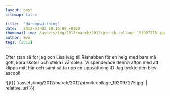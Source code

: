 ```yaml
---
layout: post
sitemap: false

title:  "Håruppsättning"
date:   2012-03-02 20:16:08 +0100
thumbnail-img: /assets/img/2012/march/2012/picnik-collage_192097275.jpg
author: Eva
tags: [2012]
---
```


Efter stan så for jag och Lisa iväg till Risnabben för en helg med bara må gott, köra skoter och steka i vårsolen. Vi spenderade denna afton med att klippa mitt hår och samt sätta upp en uppsättning :D Jag tyckte den blev ascool!

![]({{ '/assets/img/2012/march/2012/picnik-collage_192097275.jpg'  | relative_url }})

